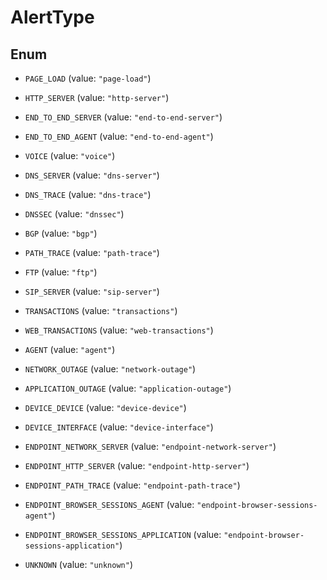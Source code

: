 

# AlertType

## Enum


* `PAGE_LOAD` (value: `"page-load"`)

* `HTTP_SERVER` (value: `"http-server"`)

* `END_TO_END_SERVER` (value: `"end-to-end-server"`)

* `END_TO_END_AGENT` (value: `"end-to-end-agent"`)

* `VOICE` (value: `"voice"`)

* `DNS_SERVER` (value: `"dns-server"`)

* `DNS_TRACE` (value: `"dns-trace"`)

* `DNSSEC` (value: `"dnssec"`)

* `BGP` (value: `"bgp"`)

* `PATH_TRACE` (value: `"path-trace"`)

* `FTP` (value: `"ftp"`)

* `SIP_SERVER` (value: `"sip-server"`)

* `TRANSACTIONS` (value: `"transactions"`)

* `WEB_TRANSACTIONS` (value: `"web-transactions"`)

* `AGENT` (value: `"agent"`)

* `NETWORK_OUTAGE` (value: `"network-outage"`)

* `APPLICATION_OUTAGE` (value: `"application-outage"`)

* `DEVICE_DEVICE` (value: `"device-device"`)

* `DEVICE_INTERFACE` (value: `"device-interface"`)

* `ENDPOINT_NETWORK_SERVER` (value: `"endpoint-network-server"`)

* `ENDPOINT_HTTP_SERVER` (value: `"endpoint-http-server"`)

* `ENDPOINT_PATH_TRACE` (value: `"endpoint-path-trace"`)

* `ENDPOINT_BROWSER_SESSIONS_AGENT` (value: `"endpoint-browser-sessions-agent"`)

* `ENDPOINT_BROWSER_SESSIONS_APPLICATION` (value: `"endpoint-browser-sessions-application"`)

* `UNKNOWN` (value: `"unknown"`)



